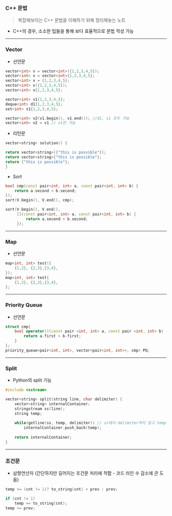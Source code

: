 ### C++ 문법
> 복잡해보이는 C++ 문법을 이해하기 위해 정리해놓는 노트

* C++의 경우, 소소한 팁들을 통해 보다 효율적으로 문법 작성 가능

<hr>

### Vector 

* 선언문
```C++
vector<int> v = vector<int>({1,2,3,4,5});
vector<int> v = vector<int>{1,2,3,4,5};
vector<int> v = {1,2,3,4,5};
vector<int> v({1,2,3,4,5});
vector<int> v{1,2,3,4,5};
```
```C++
vector<int> v1{1,2,3,4,5}; 
deque<int> d1{1,2,3,4,5};
set<int> s1{1,2,3,4,5};

vector<int> v2(v1.begin(), v1.end()); //d1, s1 모두 가능
vector<int> v2 = v1 // v1만 가능
```

* 리턴문
```C++
vector<string> solution() {

return vector<string>({"this is possible"});
return vector<string>{"this is possible"};
return {"this is possible"};
}
```

* Sort
```C++
bool cmp(const pair<int, int> a, const pair<int, int> b) {
    return a.second < b.second;
});
sort(V.begin(), V.end(), cmp);
```

```C++
sort(V.begin(), V.end(), 
     [](const pair<int, int> a, const pair<int, int> b) {
         return a.second < b.second;
     });
```

<hr>

### Map

* 선언문

```C++
map<int, int> test({
    {1,2}, {2,3},{3,4},
});
map<int, int> test{
    {1,2}, {2,3},{3,4},
};
```

<hr>

### Priority Queue

* 선언문
```C++
struct cmp{
    bool operator()(const pair <int, int> a, const pair <int, int> b) {
        return a.first < b.first;
    }  
};
priority_queue<pair<int, int>, vector<pair<int, int>>, cmp> PQ; 
```

<hr>

### Split
* Python의 split 기능

```C++
#include <sstream>

vector<string> split(string line, char delimiter) {
    vector<string> internalContainer; 
    stringstream ss(line); 
    string temp;
    
    while(getline(ss, temp, delimiter)) // ss에서 delimiter까지 읽고 temp에 저장
        internalContainer.push_back(temp);
        
    return internalContainer;
}
```
<hr>

### 조건문
* 삼항연산자 (간단하지만 길어지는 조건문 처리에 적합 - 코드 라인 수 감소에 큰 도움)
```C++
temp += (cnt != 1)? to_string(cnt) + prev : prev;
```
```C++
if (cnt != 1) 
    temp += to_string(cnt);
temp += prev;
```
